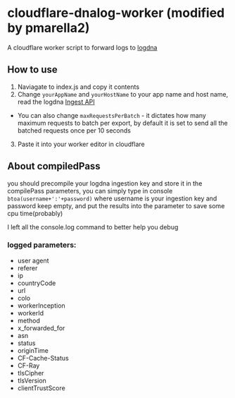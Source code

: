 # cloudflare-dnalog-worker (modified by pmarella2)
A cloudflare worker script to forward logs to [logdna](https://logdna.com/)

## How to use
1. Naviagate to index.js and copy it contents
2. Change `yourAppName` and `yourHostName` to your app name and host name, read the logdna [Ingest API](https://docs.logdna.com/v1.0/reference#api)
* You can also change `maxRequestsPerBatch` - it dictates how many maximum requests to batch per export, by default it is set to send all the batched requests once per 10 seconds
3. Paste it into your worker editor in cloudflare

## About compiledPass

you should precompile your logdna ingestion key and store it in the compilePass parameters, you can simply type in console `btoa(username+':'+password)` where username is your ingestion key and password keep empty, and put the results into the parameter to save some cpu time(probably)


I left all the console.log command to better help you debug

### logged parameters:

+ user agent
+ referer
+ ip
+ countryCode
+ url
+ colo
+ workerInception
+ workerId
+ method
+ x_forwarded_for
+ asn
+ status
+ originTime
+ CF-Cache-Status
+ CF-Ray
+ tlsCipher
+ tlsVersion
+ clientTrustScore
